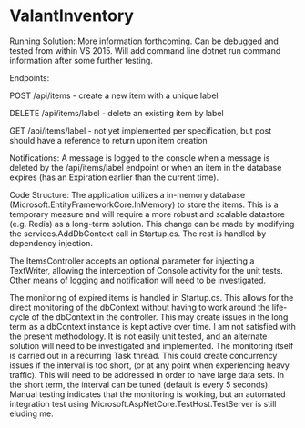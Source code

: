 # ValantInventory

Running Solution:
More information forthcoming.  Can be debugged and tested from within VS 2015.  Will add command line
dotnet run command information after some further testing.

Endpoints:

POST    /api/items        - create a new item with a unique label

DELETE  /api/items/label  - delete an existing item by label

GET     /api/items/label  - not yet implemented per specification, but post should have a reference to return upon item creation

Notifications:
A message is logged to the console when a message is deleted by the /api/items/label endpoint or when
an item in the database expires (has an Expiration earlier than the current time).

Code Structure:
The application utilizes a  in-memory database (Microsoft.EntityFrameworkCore.InMemory)
to store the items.  This is a temporary measure and will require a more robust and
scalable datastore (e.g. Redis) as a long-term solution.  This change can be made by
modifying the services.AddDbContext call in Startup.cs.  The rest is handled by dependency
injection.

The ItemsController accepts an optional parameter for injecting a TextWriter, allowing the
interception of Console activity for the unit tests.  Other means of logging and notification
will need to be investigated.

The monitoring of expired items is handled in Startup.cs.  This allows for the direct monitoring
of the dbContext without having to work around the life-cycle of the dbContext in the controller.
This may create issues in the long term as a dbContext instance is kept active over time.  I am
not satisfied with the present methodology.  It is not easily unit tested, and an alternate solution
will need to be investigated and implemented.  The monitoring itself is carried out in a recurring 
Task thread.  This could create concurrency issues if the interval is too short, (or at any point
when experiencing heavy traffic).  This will need to be addressed in order to have large data sets.
In the short term, the interval can be tuned (default is every 5 seconds). Manual testing indicates
that the monitoring is working, but an automated integration test using 
Microsoft.AspNetCore.TestHost.TestServer is still eluding me.

